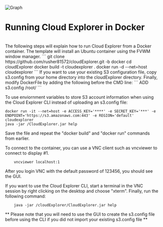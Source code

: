 ![Graph](https://www.linux-toys.com/7.png)

# Running Cloud Explorer in Docker
<br>
The following steps will explain how to run Cloud Explorer from a Docker container. The template will install an Ubuntu container using the FVWM window manager.
```
git clone https://github.com/rusher81572/cloudExplorer.git -b docker
cd cloudExplorer
docker build -t cloudexplorer .
docker run -d --net=host cloudexplorer 
```
If you want to use your existing S3 configuration file, copy s3.config from your home directory into the cloudExplorer directory. Finally, modify DockerFile by adding the following before the CMD line:
```
ADD s3.config /root/
```

To use enviornment variables to store S3 account information when using the  Cloud Explorer CLI instead of uploading an s3.config file:
```
docker run -it --net=host -e ACCESS_KEY='****' -e SECRET_KEY='***' -e ENDPOINT='https://s3.amazonaws.com:443' -e REGION='default' cloudexplorer 
java -jar /CloudExplorer.jar help
```

Save the file and repeat the "docker build" and "docker run" commands from earlier.

To connect to the container, you can use a VNC client such as vncviewer to connect to display #1.
```
	vncviewer localhost:1
```
After you login VNC with the default password of 123456, you should see the GUI.

If you want to use the Cloud Explorer CLI, start a terminal in the VNC session by right clicking on the desktop and choose "xterm". Finally, run the following command:
```
	java -jar /cloudExplorer/CloudExplorer.jar help
```	
** Please note that you will need to use the GUI to create the s3.config file before using the CLI if you did not import your existing s3.config file **

<br>
